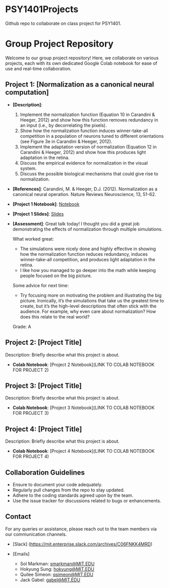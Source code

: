 # PSY1401Projects
Github repo to collaborate on class project for PSY1401.

# Group Project Repository

Welcome to our group project repository! Here, we collaborate on various projects, each with its own dedicated Google Colab notebook for ease of use and real-time collaboration.

## Project 1: [Normalization as a canonical neural computation]

- **[Description]**:
  1) Implement the normalization function (Equation 10 in Carandini & Heeger, 2012) and show how this function removes redundancy in an input (i.e., by decorrelating the pixels).
  2) Show how the normalization function induces winner-take-all competition in a population of neurons tuned to different orientations (see Figure 3e in Carandini & Heeger, 2012).
  3) Implement the adaptation version of normalization (Equation 12 in Carandini & Heeger, 2012) and show how this produces light adaptation in the retina.
  4) Discuss the empirical evidence for normalization in the visual system.
  5) Discuss the possible biological mechanisms that could give rise to normalization.

- **[References]**: Carandini, M. & Heeger, D.J. (2012). Normalization as a canonical neural operation. Nature Reviews Neuroscience, 13, 51-62.

- **[Project 1 Notebook]**: [Notebook](https://deepnote.com/workspace/default-ae8c-cd19bf13-8f43-4da3-9f0c-aa16e4875ff5/project/PSY-1401-Group-2-3569eb68-a6a6-4122-9c3d-498e88f49235/notebook/Notebook%201-722cb16dd39448d58a75ce12268e6ff6)

- **[Project 1 Slides]**: [Slides](https://docs.google.com/presentation/d/1U3EmTjXoUij8sFbSxL47A_2-dvUX-xZlMLf4rQBUs40/edit?usp=sharing)

- **[Assessment]**:
  Great talk today! I thought you did a great job demonstrating the effects of normalization through multiple simulations. 

  What worked great:
  - The simulations were nicely done and highly effective in showing how the normalization function reduces redundancy, induces winner-take-all competition, and produces light adaptation in the retina.
  - I like how you managed to go deeper into the math while keeping people focused on the big picture.
  
  Some advice for next time:
  - Try focusing more on motivating the problem and illustrating the big picture. Ironically, it’s the simulations that take us the greatest time to create, but it’s the high-level descriptions that often stick with the audience. For example, why even care about normalization? How does this relate to the real world?
  
  Grade: A

## Project 2: [Project Title]

Description: Briefly describe what this project is about.

- **Colab Notebook**: [Project 2 Notebook](LINK TO COLAB NOTEBOOK FOR PROJECT 2)

## Project 3: [Project Title]

Description: Briefly describe what this project is about.

- **Colab Notebook**: [Project 3 Notebook](LINK TO COLAB NOTEBOOK FOR PROJECT 3)

## Project 4: [Project Title]

Description: Briefly describe what this project is about.

- **Colab Notebook**: [Project 4 Notebook](LINK TO COLAB NOTEBOOK FOR PROJECT 4)

## Collaboration Guidelines

- Ensure to document your code adequately.
- Regularly pull changes from the repo to stay updated.
- Adhere to the coding standards agreed upon by the team.
- Use the issue tracker for discussions related to bugs or enhancements.

## Contact

For any queries or assistance, please reach out to the team members via our communication channels.

- [Slack] (https://mit.enterprise.slack.com/archives/C06FNKK4MRD)

- [Emails]
  - Sol Markman: smarkman@MIT.EDU
  - Hokyung Sung: hokyung@MIT.EDU
  - Quilee Simeon: qsimeon@MIT.EDU
  - Jack Gabel: gabel@MIT.EDU

